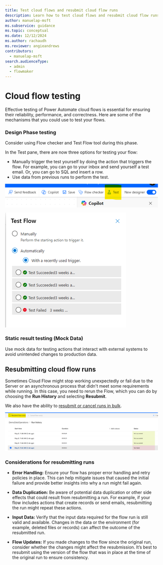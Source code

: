 ```yaml
---
title: Test cloud flows and resubmit cloud flow runs
description: Learn how to test cloud flows and resubmit cloud flow runs
author: manuelap-msft
ms.subservice: guidance
ms.topic: conceptual
ms.date: 12/12/2024
ms.author: rachaudh
ms.reviewer: angieandrews
contributors: 
  - manuelap-msft
search.audienceType: 
  - admin
  - flowmaker
---
```


# Cloud flow testing

Effective testing of Power Automate cloud flows is essential for ensuring their reliability, performance, and correctness. Here are some of the mechanisms that you could use to test your flows.

### Design Phase testing

Consider using Flow checker and Test Flow tool during this phase. 

In the Test pane, there are now three options for testing your flow:

- Manually trigger the test yourself by doing the action that triggers the flow. For example, you can go to your inbox and send yourself a test email. Or, you can go to SQL and insert a row.
- Use data from previous runs to perform the test.

![A screenshot of a computer  Description automatically generated](media/image48.png)

![A screenshot of a test  Description automatically generated](media/image49.png)

### Static result testing (Mock Data)

Use mock data for testing actions that interact with external systems to avoid unintended changes to production data.

## Resubmitting cloud flow runs

Sometimes Cloud Flow might stop working unexpectedly or fail due to the Server or an asynchronous process that didn't meet some requirements while running. In this case, you need to rerun the Flow, which you can do by choosing the **Run History** and selecting **Resubmit**.

We also have the ability to [resubmit or cancel runs in bulk](../../how-tos-bulk-resubmit.md).

![A screenshot of a computer  Description automatically generated](media/image50.png)

### Considerations for resubmitting runs

- **Error Handling:** Ensure your flow has proper error handling and retry policies in place. This can help mitigate issues that caused the initial failure and provide better insights into why a run might fail again.

- **Data Duplication:** Be aware of potential data duplication or other side effects that could result from resubmitting a run. For example, if your flow includes actions that create records or send emails, resubmitting the run might repeat these actions.

- **Input Data:** Verify that the input data required for the flow run is still valid and available. Changes in the data or the environment (for example, deleted files or records) can affect the outcome of the resubmitted run.

- **Flow Updates:** If you made changes to the flow since the original run, consider whether the changes might affect the resubmission. It’s best to resubmit using the version of the flow that was in place at the time of the original run to ensure consistency.
